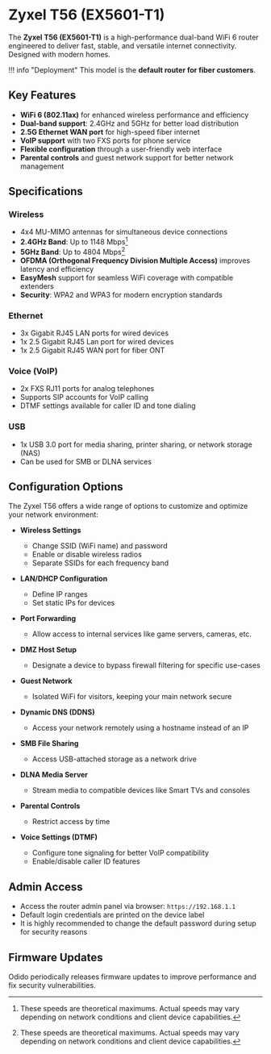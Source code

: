 # Zyxel T56 (EX5601-T1)

The **Zyxel T56 (EX5601-T1)** is a high-performance dual-band WiFi 6 router engineered to deliver fast, stable, and versatile internet connectivity. Designed with modern homes.

!!! info "Deployment"
    This model is the **default router for fiber customers**.

## Key Features
- **WiFi 6 (802.11ax)** for enhanced wireless performance and efficiency  
- **Dual-band support**: 2.4GHz and 5GHz for better load distribution
- **2.5G Ethernet WAN port** for high-speed fiber internet  
- **VoIP support** with two FXS ports for phone service  
- **Flexible configuration** through a user-friendly web interface  
- **Parental controls** and guest network support for better network management

## Specifications

### Wireless
- 4x4 MU-MIMO antennas for simultaneous device connections  
- **2.4GHz Band**: Up to 1148 Mbps[^1]  
- **5GHz Band**: Up to 4804 Mbps[^1]  
- **OFDMA (Orthogonal Frequency Division Multiple Access)** improves latency and efficiency  
- **EasyMesh** support for seamless WiFi coverage with compatible extenders
- **Security**: WPA2 and WPA3 for modern encryption standards  

### Ethernet
- 3x Gigabit RJ45 LAN ports for wired devices
- 1x 2.5 Gigabit RJ45 Lan port for wired devices
- 1x 2.5 Gigabit RJ45 WAN port for fiber ONT   

### Voice (VoIP)
- 2x FXS RJ11 ports for analog telephones  
- Supports SIP accounts for VoIP calling  
- DTMF settings available for caller ID and tone dialing  

### USB
- 1x USB 3.0 port for media sharing, printer sharing, or network storage (NAS)  
- Can be used for SMB or DLNA services  

## Configuration Options
The Zyxel T56 offers a wide range of options to customize and optimize your network environment:

- **Wireless Settings**  
    - Change SSID (WiFi name) and password  
    - Enable or disable wireless radios  
    - Separate SSIDs for each frequency band  

- **LAN/DHCP Configuration**  
    - Define IP ranges  
    - Set static IPs for devices  

- **Port Forwarding**  
    - Allow access to internal services like game servers, cameras, etc.  

- **DMZ Host Setup**  
    - Designate a device to bypass firewall filtering for specific use-cases  

- **Guest Network**  
    - Isolated WiFi for visitors, keeping your main network secure  

- **Dynamic DNS (DDNS)**  
    - Access your network remotely using a hostname instead of an IP  

- **SMB File Sharing**  
    - Access USB-attached storage as a network drive  

- **DLNA Media Server**
    - Stream media to compatible devices like Smart TVs and consoles  

- **Parental Controls**  
    - Restrict access by time  

- **Voice Settings (DTMF)**  
    - Configure tone signaling for better VoIP compatibility  
    - Enable/disable caller ID features  

## Admin Access
- Access the router admin panel via browser: `https://192.168.1.1`  
- Default login credentials are printed on the device label  
- It is highly recommended to change the default password during setup for security reasons  

## Firmware Updates
Odido periodically releases firmware updates to improve performance and fix security vulnerabilities.  

[^1]: These speeds are theoretical maximums. Actual speeds may vary depending on network conditions and client device capabilities.